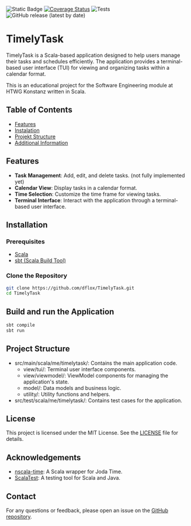 ![Static Badge](https://img.shields.io/badge/Scala-sbt-red?style=for-the-badge&logo=Scala&logoColor=%23dc322f&color=%23dc322f)
[![Coverage Status](https://coveralls.io/repos/github/dflox/TimelyTask/badge.svg)](https://coveralls.io/github/dflox/TimelyTask)
![Tests](https://github.com/dflox/TimelyTask/actions/workflows/ci.yml/badge.svg)
![GitHub release (latest by date)](https://img.shields.io/github/v/release/dflox/TimelyTask)


# TimelyTask

TimelyTask is a Scala-based application designed to help users manage their tasks and schedules efficiently. The application provides a terminal-based user interface (TUI) for viewing and organizing tasks within a calendar format.

This is an educational project for the Software Engineering module at HTWG Konstanz written in Scala.

## Table of Contents

- [Features](#Features)
- [Instalation](#Instalation)
- [Projekt Structure](#Project)
- [Additional Information](#License)
## Features

- **Task Management**: Add, edit, and delete tasks. (not fully implemented yet)
- **Calendar View**: Display tasks in a calendar format.
- **Time Selection**: Customize the time frame for viewing tasks.
- **Terminal Interface**: Interact with the application through a terminal-based user interface.

## Installation

### Prerequisites

- [Scala](https://www.scala-lang.org/download/)
- [sbt (Scala Build Tool)](https://www.scala-sbt.org/download.html)

### Clone the Repository

```sh
git clone https://github.com/dflox/TimelyTask.git
cd TimelyTask
````
## Build and run the Application

```sh
sbt compile
sbt run
````

## Project Structure
- src/main/scala/me/timelytask/: Contains the main application code.
  - view/tui/: Terminal user interface components.
  - view/viewmodel/: ViewModel components for managing the application's state.
  - model/: Data models and business logic.
  - utility/: Utility functions and helpers.
- src/test/scala/me/timelytask/: Contains test cases for the application.

## License

This project is licensed under the MIT License. See the [LICENSE](https://github.com/UnKompetent/TimelyTask/blob/main/LICENSE) file for details.

## Acknowledgements

- [nscala-time](https://github.com/nscala-time/nscala-time): A Scala wrapper for Joda Time.
- [ScalaTest](https://www.scalatest.org/): A testing tool for Scala and Java.

## Contact

For any questions or feedback, please open an issue on the [GitHub repository](https://github.com/dflox/TimelyTask/issues).
